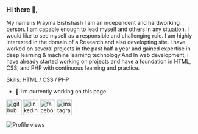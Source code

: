 ### Hi there 👋, 
My name is Prayma Bishshash
I am an independent and hardworking person. I am capable enough to lead myself and others in any situation. I would like to see myself as a responsible and challenging role. I am highly interested in the domain of a Research and also developting site. I have worked on several projects in the past half a year and gained expertise in deep learning & machine learning technology.And In web development, i have already started working on projects and have a foundation in HTML, CSS, and PHP with continuous learning and practice. 

Skills:  HTML / CSS / PHP

- 🔭 I’m currently working on this page. 


[<img src='https://cdn.jsdelivr.net/npm/simple-icons@3.0.1/icons/github.svg' alt='github' height='40'>](https://github.com/https://github.com/praymabs)  [<img src='https://cdn.jsdelivr.net/npm/simple-icons@3.0.1/icons/linkedin.svg' alt='linkedin' height='40'>](https://www.linkedin.com/in/https://www.linkedin.com/in/b-prayma//)  [<img src='https://cdn.jsdelivr.net/npm/simple-icons@3.0.1/icons/facebook.svg' alt='facebook' height='40'>](https://www.facebook.com/https://www.facebook.com/profile.php?id=100019496048883&mibextid=ZbWKwL)  [<img src='https://cdn.jsdelivr.net/npm/simple-icons@3.0.1/icons/instagram.svg' alt='instagram' height='40'>](https://www.instagram.com/prayma_bs/)  

![Profile views](https://gpvc.arturio.dev/https://github.com/praymabs)  
